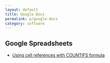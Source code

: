```yaml
---
layout: default
title: Google Docs
permalink: p/google-docs
category: software
---
```


Google Spreadsheets
-------------------

+   [Using cell references with COUNTIFS formula](https://webapps.stackexchange.com/questions/57669/using-cell-reference-with-countifs-formula)

